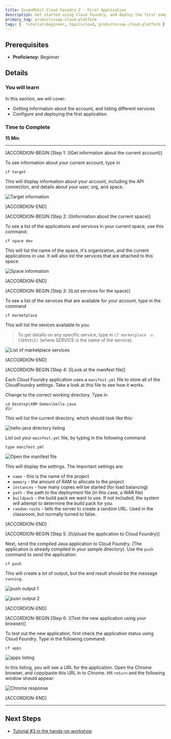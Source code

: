```yaml
---
title: ExxonMobil Cloud Foundry 2 - First Application
description: Get started using Cloud Foundry, and deploy the first sample application
primary_tag: products>sap-cloud-platform
tags: [  tutorial>beginner, topic>cloud, products>sap-cloud-platform ]
---
```


## Prerequisites  
 - **Proficiency:** Beginner

## Details
### You will learn  
In this section, we will cover:
- Getting information about the account, and listing different services
- Configure and deploying the first application

### Time to Complete
**15 Min**

---

[ACCORDION-BEGIN [Step 1: ](Get information about the current account)]

To see information about your current account, type in

    cf target

This will display information about your account, including the API connection, and details about your user, org, and space.

![Target information](1.png)

[ACCORDION-END]

[ACCORDION-BEGIN [Step 2: ](Information about the current space)]

To see a list of the applications and services in your current space, use this command:

    cf space dev

This will list the name of the space, it's organization, and the current applications in use.  It will also list the services that are attached to this space.

![Space information](2.png)

[ACCORDION-END]


[ACCORDION-BEGIN [Step 3: ](List services for the space)]

To see a list of the services that are available for your account, type in the command

    cf marketplace

This will list the sevices available to you.  

>  To get details on any specific service, type in `cf marketplace -s [SERVICE]` (where SERVICE is the name of the service).

![List of marketplace services](3.png)

[ACCORDION-END]

[ACCORDION-BEGIN [Step 4: ](Look at the manifest file)]

Each Cloud Foundry application uses a `manifest.yml` file to store all of the CloudFoundry settings.   Take a look at this file to see how it works.

Change to the correct working directory.  Type in

    cd Desktop\XOM Demos\hello-java
    dir

This will list the current directory, which should look like this:

![hello-java directory listing](4-1.png)

List out your `mainfest.yml` file, by typing in the following command:

    type manifest.yml

![Open the manifest file](4-4.png)

This will display the settings.  The important settings are:
-  `name` - this is the name of the project
-  `memory` - the amount of RAM to allocate to the project
-  `instances` - how many copies will be started (for load balancing)
-  `path` - the path to the deployment file (in this case, a WAR file)
-  `buildpack` - the build pack we want to use.  If not included, the system will attempt to determine the build pack for you.
-  `random-route` - tells the server to create a random URL.  Used in the classroom, but normally turned to false.


[ACCORDION-END]


[ACCORDION-BEGIN [Step 5: ](Upload the application to Cloud Foundry)]

Next, send the compiled Java application to Cloud Foundry.  (The application is already compiled in your sample directory).  Use the `push` command to send the application:

    cf push

This will create a lot of output, but the end result should be the message `running`.

![push output 1](5-1.png)

![pusn output 2](5-2.png)

[ACCORDION-END]

[ACCORDION-BEGIN [Step 6: ](Test the new application using your browser)]

To test out the new application, first check the application status using Cloud Foundry.  Type in the following command:

    cf apps

![apps listing](6-1.png)

In this listing, you will see a URL for the application.  Open the Chrome browser, and copy/paste this URL in to Chrome.  Hit `return` and the following window should appear:

![Chrome response](6-2.png)

[ACCORDION-END]


---

## Next Steps
- [Tutorial #3 in the hands-on workshop](https://www-qa.sap.com/developer/tutorials/xom-cf-3.html)
